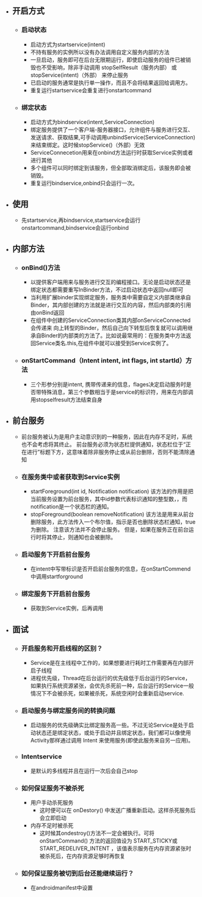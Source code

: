 - ## 开启方式
	- ### 启动状态
		- 启动方式为startservice(intent)
		- 不持有服务的实例所以没有办法调用自定义服务内部的方法
		- 一旦启动，服务即可在后台无限期运行，即使启动服务的组件已被销毁也不受影响，除非手动调用 stopSelfResult（服务内部） 或 stopService(intent)（外部） 来停止服务
		- 已启动的服务通常是执行单一操作，而且不会将结果返回给调用方。
		- 重复运行startservice会重复进行onstartcommand
	- ### 绑定状态
		- 启动方式为bindservice(intent,ServiceConnection)
		- 绑定服务提供了一个客户端-服务器接口，允许组件与服务进行交互、发送请求、获取结果,可手动调用unbindService(ServiceConnection)来结束绑定。这时候stopService()（外部）无效
		- ServiceConnecetion用来在onbind方法运行时获取Service实例或者进行其他
		- 多个组件可以同时绑定到该服务，但全部取消绑定后，该服务即会被销毁。
		- 重复运行bindservice,onbind只会运行一次。
- ## 使用
	- 先startservice,再bindservice,startservice会运行onstartcommand,bindservice会运行onbind
- ## 内部方法
	- ### onBind()方法
		- 以提供客户端用来与服务进行交互的编程接口。无论是启动状态还是绑定状态都需要重写InBinder方法，不过启动状态中返回null即可
		- 当利用扩展binder实现绑定服务，服务类中需要自定义内部类继承自Binder，其内部创建的方法就是进行交互的内容，然后内部类的引用由onBind返回
		- 在组件中创建的ServiceConnection类其内部onServiceConnected会传递来 向上转型的Binder，然后自己向下转型后恢复就可以调用继承自Binder的内部类的方法了。比如说最常用的：在服务类中方法返回Service类名.this,在组件中就可以接受到Service实例了。
	- ### onStartCommand（Intent intent, int flags, int startId）方法
		- 三个形参分别是intent, 携带传递来的信息，flages决定启动服务时是否带特殊消息，第三个参数相当于是service的标识符，用来在内部调用stopselfresult方法结束自身
- ## 前台服务
	- 前台服务被认为是用户主动意识到的一种服务，因此在内存不足时，系统也不会考虑将其终止。 前台服务必须为状态栏提供通知，状态栏位于“正在进行”标题下方，这意味着除非服务停止或从前台删除，否则不能清除通知
	- ### 在服务类中或者获取到Service实例
		- startForeground(int id, Notification notification) 
		  该方法的作用是把当前服务设置为前台服务，其中id参数代表标识通知的整型数，，而notification是一个状态栏的通知。
		- stopForeground(boolean removeNotification) 
		  该方法是用来从前台删除服务，此方法传入一个布尔值，指示是否也删除状态栏通知，true为删除。 注意该方法并不会停止服务。 但是，如果在服务正在前台运行时将其停止，则通知也会被删除。
	- ### 启动服务下开启前台服务
		- 在intent中写带标识是否开启前台服务的信息，在onStartCommend中调用startforground
	- ### 绑定服务下开启前台服务
		- 获取到Service实例，后再调用
- ## 面试
	- ### 开启服务和开启线程的区别？
		- Service是在主线程中工作的，如果想要进行耗时工作需要再在内部开启子线程
		- 进程优先级，Thread在后台运行的优先级低于后台运行的Service，如果执行系统资源紧张，会优先杀死前一种，后台运行的Service一般情况下不会被杀死，如果被杀死，系统空闲时会重新启动service.
	- ### 启动服务与绑定服务间的转换问题
		- 启动服务的优先级确实比绑定服务高一些。不过无论Service是处于启动状态还是绑定状态，或处于启动并且绑定状态，我们都可以像使用Activity那样通过调用 Intent 来使用服务(即使此服务来自另一应用)。
	- ### Intentservice
		- 是默认的多线程并且在运行一次后会自己stop
	- ### 如何保证服务不被杀死
		- 用户手动杀死服务
			- 这时便可以在 onDestory() 中发送广播重新启动。这样杀死服务后会立即启动
		- 内存不足时被杀死
			- 这时候其ondestroy()方法不一定会被执行。可将onStartCommand() 方法的返回值设为 START_STICKY或START_REDELIVER_INTENT ，该值表示服务在内存资源紧张时被杀死后，在内存资源足够时再恢复
	- ### 如何保证服务被切到后台还能继续运行？
		- 在androidmanifest中设置